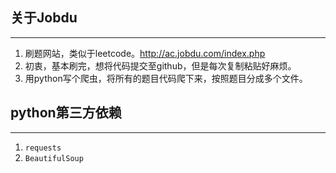 ## 关于Jobdu
------
1. 刷题网站，类似于leetcode。<http://ac.jobdu.com/index.php>
2. 初衷，基本刷完，想将代码提交至github，但是每次复制粘贴好麻烦。
3. 用python写个爬虫，将所有的题目代码爬下来，按照题目分成多个文件。

## python第三方依赖
------
1. `requests`
2. `BeautifulSoup`

